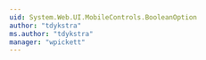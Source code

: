 ```yaml
---
uid: System.Web.UI.MobileControls.BooleanOption
author: "tdykstra"
ms.author: "tdykstra"
manager: "wpickett"
---
```

